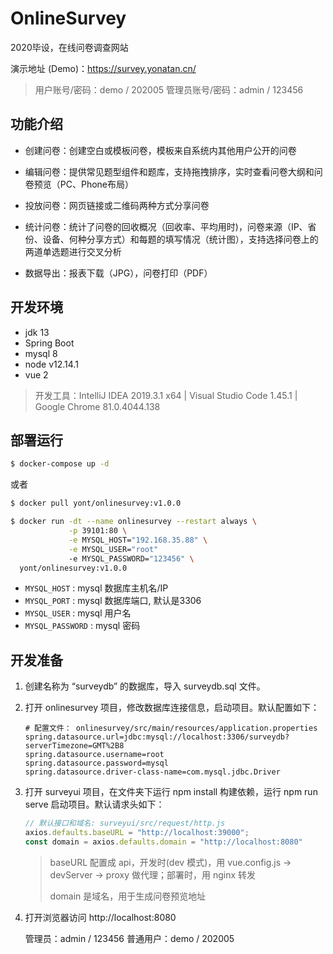 # OnlineSurvey

2020毕设，在线问卷调查网站

演示地址 (Demo)：https://survey.yonatan.cn/

> 用户账号/密码：demo / 202005
> 管理员账号/密码：admin / 123456



## 功能介绍

- 创建问卷：创建空白或模板问卷，模板来自系统内其他用户公开的问卷

- 编辑问卷：提供常见题型组件和题库，支持拖拽排序，实时查看问卷大纲和问卷预览（PC、Phone布局）

- 投放问卷：网页链接或二维码两种方式分享问卷

- 统计问卷：统计了问卷的回收概况（回收率、平均用时)，问卷来源（IP、省份、设备、何种分享方式）和每题的填写情况（统计图），支持选择问卷上的两道单选题进行交叉分析

- 数据导出：报表下载（JPG），问卷打印（PDF）



## 开发环境

- jdk 13
- Spring Boot
- mysql 8
- node v12.14.1
- vue 2

> 开发工具：IntelliJ IDEA 2019.3.1 x64 | Visual Studio Code 1.45.1 | Google Chrome 81.0.4044.138



## 部署运行

```bash
$ docker-compose up -d
```

或者

```bash
$ docker pull yont/onlinesurvey:v1.0.0

$ docker run -dt --name onlinesurvey --restart always \
             -p 39101:80 \
             -e MYSQL_HOST="192.168.35.88" \
             -e MYSQL_USER="root" 
             -e MYSQL_PASSWORD="123456" \
  yont/onlinesurvey:v1.0.0
```

- `MYSQL_HOST` : mysql 数据库主机名/IP
- `MYSQL_PORT` : mysql 数据库端口, 默认是3306
- `MYSQL_USER` : mysql 用户名
- `MYSQL_PASSWORD` : mysql 密码



## 开发准备

1. 创建名称为 “surveydb” 的数据库，导入 surveydb.sql 文件。

2. 打开 onlinesurvey 项目，修改数据库连接信息，启动项目。默认配置如下：

    ```properties
    # 配置文件： onlinesurvey/src/main/resources/application.properties 
    spring.datasource.url=jdbc:mysql://localhost:3306/surveydb?serverTimezone=GMT%2B8
    spring.datasource.username=root
    spring.datasource.password=mysql
    spring.datasource.driver-class-name=com.mysql.jdbc.Driver
    ```
    
1. 打开 surveyui 项目，在文件夹下运行 npm install 构建依赖，运行 npm run serve 启动项目。默认请求头如下：
	```js
	// 默认接口和域名: surveyui/src/request/http.js 
   axios.defaults.baseURL = "http://localhost:39000";
   const domain = axios.defaults.domain = "http://localhost:8080"
   ```
   
   > baseURL 配置成 api，开发时(dev 模式)，用 vue.config.js -> devServer -> proxy 做代理；部署时，用 nginx 转发
   >
   > domain 是域名，用于生成问卷预览地址
   
4. 打开浏览器访问 http://localhost:8080 

    管理员：admin / 123456
    普通用户：demo / 202005


